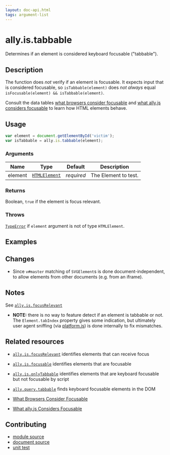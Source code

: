 ```yaml
---
layout: doc-api.html
tags: argument-list
---
```


# ally.is.tabbable

Determines if an element is considered keyboard focusable ("tabbable").


## Description

The function does *not* verify if an element is focusable. It expects input that is considered focusable, so `isTabbable(element)` does *not always* equal `isFocusable(element) && isTabbable(element)`.

Consult the data tables [what browsers consider focusable](../../data-tables/focusable.md) and [what ally.js considers focusable](../../data-tables/focusable.strict.md) to learn how HTML elements behave.


## Usage

```js
var element = document.getElementById('victim');
var isTabbable = ally.is.tabbable(element);
```

### Arguments

| Name | Type | Default | Description |
| ---- | ---- | ------- | ----------- |
| element | [`HTMLElement`](https://developer.mozilla.org/en/docs/Web/API/HTMLElement) | *required* | The Element to test. |

### Returns

Boolean, `true` if the element is focus relevant.

### Throws

[`TypeError`](https://developer.mozilla.org/en-US/docs/Web/JavaScript/Reference/Global_Objects/TypeError) if `element` argument is not of type `HTMLElement`.


## Examples


## Changes

* Since `v#master` matching of `SVGElement`s is done document-independent, to allow elements from other documents (e.g. from an iframe).


## Notes

See [`ally.is.focusRelevant`](./focus-relevant.md#Notes)

* **NOTE:** there is no way to feature detect if an element is tabbable or not. The `Element.tabIndex` property gives some indication, but ultimately user agent sniffing (via [platform.js](https://github.com/bestiejs/platform.js/)) is done internally to fix mismatches.


## Related resources

* [`ally.is.focusRelevant`](focus-relevant.md) identifies elements that can receive focus
* [`ally.is.focusable`](focusable.md) identifies elements that are focusable
* [`ally.is.onlyTabbable`](focusable.md) identifies elements that are keyboard focusable but not focusable by script
* [`ally.query.tabbable`](../query/tabbable.md) finds keyboard focusable elements in the DOM

* [What Browsers Consider Focusable](../../data-tables/focusable.md)
* [What ally.js Considers Focusable](../../data-tables/focusable.strict.md)


## Contributing

* [module source](https://github.com/medialize/ally.js/blob/master/src/is/tabbable.js)
* [document source](https://github.com/medialize/ally.js/blob/master/docs/api/is/tabbable.md)
* [unit test](https://github.com/medialize/ally.js/blob/master/test/unit/is.tabbable.test.js)

